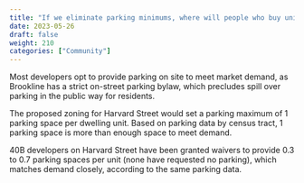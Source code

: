 ```yaml
---
title: "If we eliminate parking minimums, where will people who buy units without parking park?"
date: 2023-05-26
draft: false
weight: 210
categories: ["Community"]
---
```

Most developers opt to provide parking on site to meet market demand, as Brookline has a strict on-street parking bylaw, which precludes spill over parking in the public way for residents.

The proposed zoning for Harvard Street would set a parking maximum of 1 parking space per dwelling unit. Based on parking data by census tract, 1 parking space is more than enough space to meet demand.

40B developers on Harvard Street have been granted waivers to provide 0.3 to 0.7 parking spaces per unit (none have requested no parking), which matches demand closely, according to the same parking data.